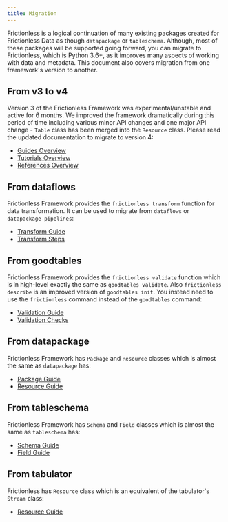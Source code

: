 ```yaml
---
title: Migration
---
```


Frictionless is a logical continuation of many existing packages created for Frictionless Data as though `datapackage` or `tableschema`. Although, most of these packages will be supported going forward, you can migrate to Frictionless, which is Python 3.6+, as it improves many aspects of working with data and metadata. This document also covers migration from one framework's version to another.

## From v3 to v4

Version 3 of the Frictionless Framework was experimental/unstable and active for 6 months. We improved the framework dramatically during this period of time including various minor API changes and one major API change - `Table` class has been merged into the `Resource` class. Please read the updated documentation to migrate to version 4:
- [Guides Overview](../guides/guides-overview.md)
- [Tutorials Overview](../tutorials/tutorials-overview.md)
- [References Overview](../references/references-overview.md)

## From dataflows

Frictionless Framework provides the `frictionless transform` function for data transformation. It can be used to migrate from `dataflows` or `datapackage-pipelines`:
- [Transform Guide](../guides/transform-guide.md)
- [Transform Steps](../guides/transform-steps.md)

## From goodtables

Frictionless Framework provides the `frictionless validate` function which is in high-level exactly the same as `goodtables validate`. Also `frictionless describe` is an improved version of `goodtables init`. You instead need to use the `frictionless` command instead of the `goodtables` command:
- [Validation Guide](../guides/validation-guide.md)
- [Validation Checks](../guides/validation-checks.md)

## From datapackage

Frictionless Framework has `Package` and `Resource` classes which is almost the same as `datapackage` has:
- [Package Guide](../guides/framework/package-guide.md)
- [Resource Guide](../guides/framework/resource-guide.md)

## From tableschema

Frictionless Framework has `Schema` and `Field` classes which is almost the same as `tableschema` has:
- [Schema Guide](../guides/framework/schema-guide.md)
- [Field Guide](../guides/framework/field-guide.md)

## From tabulator

Frictionless has `Resource` class which is an equivalent of the tabulator's `Stream` class:
- [Resource Guide](../guides/framework/resource-guide.md)
